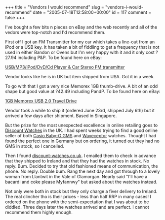 +++
title = "Vendors I would recommend"
slug = "vendors-i-would-recommend"
date = "2005-07-18T12:58:00+00:00"
id = 117
comment = false
+++

I've bought a few bits n pieces on eBay and the web recently and all of the vedors were top-notch and I'd recommend them.

First off I got an FM Transmitter for my car which takes a line-out from an iPod or a USB key. It has taken a bit of fiddling to get a frequency that is not used in either Bandon or Ovens but I'm very happy with it and it only cost ?27.94 including P&P. To be found here on eBay:

[USB/MP3/iPod/DvD/Cd Player & Car Stereo FM transmitter](http://cgi.ebay.co.uk/ws/eBayISAPI.dll?ViewItemanditem=5782285324)

Vendor looks like he is in UK but item shipped from USA. Got it in a week.

To go with that I got a very nice Memorex 1GB thumb-drive. A bit of an odd shape but good value at ?42.49 including PandP. To be found here on eBay:

[1GB Memorex USB 2.0 Travel Drive](http://cgi.ebay.co.uk/ws/eBayISAPI.dll?ViewItemanditem=5210125567)

Vendor took a while to ship it (ordered June 23rd, shipped July 6th) but it arrived a few days after shipment. Based in Singapore.

But the prize for the most unexpected excellence in online retailing goes to [Discount Watches](http://discount-watches.co.uk/index.htm) in the UK. I had spent weeks trying to find a good online seller of both [Casio Baby-G GMS](http://discount-watches.co.uk/cat7_1.htm) and [Waveceptor](http://discount-watches.co.uk/cat60_1.htm) watches. Thought I had found the perfect one in Germany but on ordering, it turned out they had no GMS in stock, so I cancelled.

Then I found [discount-watches.co.uk](http://discount-watches.co.uk/). I emailed them to check in advance that they shipped to Ireland and that they had the watches in stock. No reply. Bum. Decided to try that old fashioned means of communication, the phone. No reply. Double bum. Rang the next day and got through to a lovely woman from Llantwit in the Vale of Glamorgan. Nearly said "I'll have a bacardi and coke please Myfannwy" but asked about the watches instead.

Not only were both in stock but they only charge a fiver delivery to Ireland. The real clincher tho is their prices - less than half RRP in many cases! I ordered on the phone with the semi-expectation that I was about to be diddled. Three days later the watches arrived and are perfect. I cannot recommend them highly enough.
